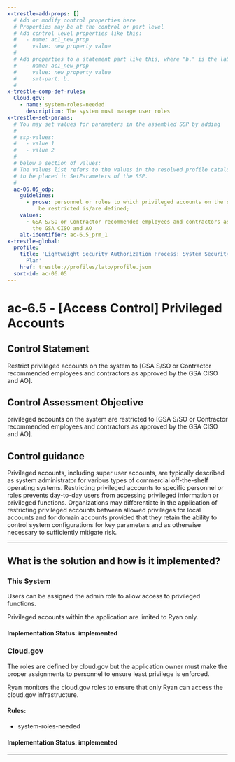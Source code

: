 ```yaml
---
x-trestle-add-props: []
  # Add or modify control properties here
  # Properties may be at the control or part level
  # Add control level properties like this:
  #   - name: ac1_new_prop
  #     value: new property value
  #
  # Add properties to a statement part like this, where "b." is the label of the target statement part
  #   - name: ac1_new_prop
  #     value: new property value
  #     smt-part: b.
  #
x-trestle-comp-def-rules:
  Cloud.gov:
    - name: system-roles-needed
      description: The system must manage user roles
x-trestle-set-params:
  # You may set values for parameters in the assembled SSP by adding
  #
  # ssp-values:
  #   - value 1
  #   - value 2
  #
  # below a section of values:
  # The values list refers to the values in the resolved profile catalog, and the ssp-values represent new values
  # to be placed in SetParameters of the SSP.
  #
  ac-06.05_odp:
    guidelines:
      - prose: personnel or roles to which privileged accounts on the system are to
          be restricted is/are defined;
    values:
      - GSA S/SO or Contractor recommended employees and contractors as approved by
        the GSA CISO and AO
    alt-identifier: ac-6.5_prm_1
x-trestle-global:
  profile:
    title: 'Lightweight Security Authorization Process: System Security and Privacy
      Plan'
    href: trestle://profiles/lato/profile.json
  sort-id: ac-06.05
---
```


# ac-6.5 - \[Access Control\] Privileged Accounts

## Control Statement

Restrict privileged accounts on the system to [GSA S/SO or Contractor recommended employees and contractors as approved by the GSA CISO and AO].

## Control Assessment Objective

privileged accounts on the system are restricted to [GSA S/SO or Contractor recommended employees and contractors as approved by the GSA CISO and AO].

## Control guidance

Privileged accounts, including super user accounts, are typically described as system administrator for various types of commercial off-the-shelf operating systems. Restricting privileged accounts to specific personnel or roles prevents day-to-day users from accessing privileged information or privileged functions. Organizations may differentiate in the application of restricting privileged accounts between allowed privileges for local accounts and for domain accounts provided that they retain the ability to control system configurations for key parameters and as otherwise necessary to sufficiently mitigate risk.

______________________________________________________________________

## What is the solution and how is it implemented?

<!-- For implementation status enter one of: implemented, partial, planned, alternative, not-applicable -->

<!-- Note that the list of rules under ### Rules: is read-only and changes will not be captured after assembly to JSON -->

### This System

Users can be assigned the admin role to allow access to privileged functions.

Privileged accounts within the application are limited to Ryan only.

#### Implementation Status: implemented

### Cloud.gov

The roles are defined by cloud.gov but the application owner must make the proper assignments to personnel to ensure least privilege is enforced.

Ryan monitors the cloud.gov roles to ensure that only Ryan can access the cloud.gov infrastructure.

#### Rules:

  - system-roles-needed

#### Implementation Status: implemented

______________________________________________________________________
